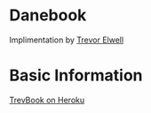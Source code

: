 Danebook
========

Implimentation by [Trevor Elwell](http://trevorelwell.me)

Basic Information
========

[TrevBook on Heroku](http://trevbook.heroku.com)<br>